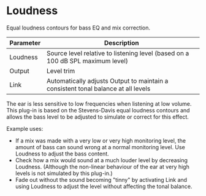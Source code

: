 # Loudness

Equal loudness contours for bass EQ and mix correction.

| Parameter | Description |
| --------- | ----------- |
| Loudness | Source level relative to listening level (based on a 100 dB SPL maximum level) |
| Output | Level trim |
| Link | Automatically adjusts Output to maintain a consistent tonal balance at all levels |

The ear is less sensitive to low frequencies when listening at low volume. This plug-in is based on the Stevens-Davis equal loudness contours and allows the bass level to be adjusted to simulate or correct for this effect.

Example uses:

- If a mix was made with a very low or very high monitoring level, the amount of bass can sound wrong at a normal monitoring level. Use Loudness to adjust the bass content.
- Check how a mix would sound at a much louder level by decreasing Loudness. (Although the non-linear behaviour of the ear at very high levels is not simulated by this plug-in.)
- Fade out without the sound becoming "tinny" by activating Link and using Loudness to adjust the level without affecting the tonal balance.
